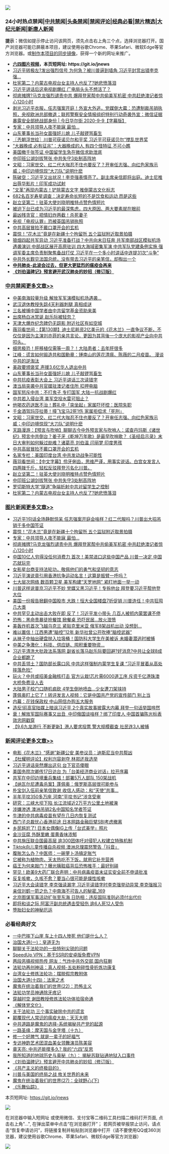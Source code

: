 ![](https://raw.githubusercontent.com/fqnews/bnews/master/64photo/fqnews-qr.jpg)

<div id="tt">
<h3>24小时热点禁闻|<a href="#%E4%B8%AD%E5%85%B1%E7%A6%81%E9%97%BB%E6%9B%B4%E5%A4%9A%E6%96%87%E7%AB%A0">中共禁闻</a>|<a href="#%E5%9B%BE%E7%89%87%E6%96%B0%E9%97%BB%E6%9B%B4%E5%A4%9A%E6%96%87%E7%AB%A0">头条禁闻</a>|<a href="#%E6%96%B0%E9%97%BB%E8%AF%84%E8%AE%BA%E6%9B%B4%E5%A4%9A%E6%96%87%E7%AB%A0">禁闻评论|<a href="#%E5%BF%85%E7%9C%8B%E7%BB%8F%E5%85%B8%E5%A5%BD%E6%96%87">经典必看|<a href="/video.md#%E7%A6%81%E7%89%87%E7%B2%BE%E9%80%89">禁片精选</a>|<a href="https://github.com/fqnews/djy/blob/master/gb/nf1351518.md#1">大纪元新闻</a>|<a href="https://github.com/fqnews/ntdtv/blob/master/gb/prog204.md#1">新唐人新闻</a></h3>
<div><b>提示：</b>微信如提示停止访问该网页，须先点击右上角三个点，选择浏览器打开。国产浏览器可能已屏蔽本项目，建议使用谷歌Chrome、苹果Safari、微软Edge等官方浏览器。或<a href="https://github.com/fqnews/bnews/blob/master/%E5%88%B6%E4%BD%9Cgit%E7%A6%81%E9%97%BB%E9%95%9C%E5%83%8F.md">制作本项目的同步镜像</a>，获得一个新的网址来推广。</div>
<ul>
<li><b><a href="http://d1.bdrive.tk/64.mp4" target="_blank">六四图片视频</a>，本页短网址: https://git.io/jnews</b></li>
<li><a href="/cnnews/20200909/1393597.md">习近平转极左?发出强烈信号 为何急？被川普逼到墙角 习近平封赏出错李克强...</a></li>
<li><a href="/cbnews/20200910/1393819.md">杜宪第二？内蒙古电视台女主持人也反了?她悲愤落泪</a></li>
<li><a href="/comments/20200909/1393603.md">习近平讲话后这电视剧爆红 广电局头头不想活了？</a></li>
<li><a href="/topimagenews/20200909/1393715.md">彻底摊牌?马克龙强烈谴责中共 爆拜登家帮中共偷美军机密 中共赶绝澳记者惊心120小时</a></li>
<li><a href="/bannedvideo/20200910/1393733.md">剥光习近平衣服，任志强案开庭！外宣大外逃，党媒倒大霉：恐遭制裁吊销执照，央视欧洲总部撤退；联邦警察安全情报组织特别行动奇袭外宣：微信证据暴露安全部统战部身份 | 今日华尔街 2020-9-9【字幕版】</a></li>
<li><a href="/topimagenews/20200910/1393965.md">专家：中共领导人夜不能寐 最怕…</a></li>
<li><a href="/cbnews/20200910/1394003.md">山东董事长当孙女面强奸儿媳 儿子敲锣骂畜生</a></li>
<li><a href="/ssgc/20200910/1393804.md">〖兲朝浮世绘〗川普可获诺贝尔和平奖 习近平可获诺贝尔“搅乱世界奖</a></li>
<li><a href="/funmedia/20200910/1393821.md">“大器晚成 必有征兆”：大器晚成的人 有四个怪特征 不可小瞧</a></li>
<li><a href="/cnnews/20200910/1394033.md">美国撤千张签证 中国留学生急在微信求助泄底</a></li>
<li><a href="/cbnews/20200910/1393835.md">中印班公湖剑拔弩张 中共失守3处制高阵地</a></li>
<li><a href="/cbnews/20200910/1393903.md">文昭：习家世交、红二代大咖忍不住也要反了？开审任志强、向红色家族示威；中印边境惊现“大刀队”说明什麽</a></li>
<li><a href="/bannedvideo/20200910/1393844.md">陈破空：习近平又出状况！李克强表情亮了。副主席亲信即将出庭。迪士尼推出辱华影片！印军成功试射</a></li>
<li><a href="/cnnews/20200910/1393806.md">"文革"再现内蒙古！铲除蒙古文字 推倒蒙古文化标志</a></li>
<li><a href="/health/20200910/1393893.md">682名百岁寿星调查：决定寿命长短的不是饮食和运动 而是这些</a></li>
<li><a href="/cbnews/20200910/1393856.md">赵立坚第二！驻英大使刘晓明推特点赞色情短片</a></li>
<li><a href="/bannedvideo/20200910/1393955.md">被迫下台已成为习近平的最深焦虑，四大原因、两大要素就在眼前</a></li>
<li><a href="/cnnews/20200910/1393938.md">最凶残贪官：把情妇炸两截！杀死妻子</a></li>
<li><a href="/cnnews/20200910/1393998.md">央视「电视认罪」恐被英国吊销执照</a></li>
<li><a href="/cbnews/20200910/1393691.md">中共高层冒险不戴口罩开会的玄机</a></li>
<li><a href="/topimagenews/20200910/1394002.md">震惊！“花木兰”竟是在新疆十个拘留所 五个监狱附近取景拍摄</a></li>
<li><a href="/comments/20200909/1393719.md">狼烟四起共军异动 习近平准备打战？中共向末日狂奔 共军南部战区模拟机场遇袭演训 中部战区展开高原驻训 四大海域密集军演 中共军队党建条例实施 强调军委主席负责制聚焦备战打仗 习近平在一个多小时讲话中连提31次“斗争”</a></li>
<li><a href="/taiwannews/20200909/1393720.md">中共外长觐见法国总统，没有带去习近平的亲笔信，却掏出一个</a></li>
<li><b><a href="/comments/20200211/1275071.md" target="_blank">中共肺炎-此波会过去，但更大更猛烈的瘟疫会再来</a></b></li>
<li><b><a href="/comments/20200207/1272816.md" target="_blank">《刘伯温碑记》预言避开武汉肺炎的妙招（修订版）</a></b></li>
</ul>
</div>

<div class="catlist">
<h3><a href="/cbnews/" target="_blank">中共禁闻</a><span><a href="/cbnews/" target="_blank" rel="nofollow">更多文章>></a></span></h3>
<ul>
<li><a href="/cbnews/20200910/1394115.md" target="_blank">中美南海较量升级 解放军军演模拟机场遇袭…</a></li>
<li><a href="/cbnews/20200910/1394114.md" target="_blank">武汉退休教授失踪4天利器刺腿 真相成谜</a></li>
<li><a href="/cbnews/20200910/1394101.md" target="_blank">三名被捕中国学者由中共留学基金资助来美</a></li>
<li><a href="/cbnews/20200910/1394091.md" target="_blank">出席杨白冰冥诞 赵乐际被轻忽？</a></li>
<li><a href="/cbnews/20200910/1394090.md" target="_blank">天津大爆炸纪念碑仍无踪影 附近社区有如空城</a></li>
<li><a href="/cbnews/20200910/1394082.md" target="_blank">薇羽看世间：【第130期】迪士尼耗资2亿美元的《花木兰》一直争议不断，不仅仅是因为主演刘亦菲的亲共言论，更因为其背後一个庞大的影视产业向中共叩头。</a></li>
<li><a href="/cbnews/20200910/1394032.md" target="_blank">细思极恐！肝移植仅需等一周？！大陆患者：去年肝很多</a></li>
<li><a href="/cbnews/20200910/1394016.md" target="_blank">江峰：谎言如何锻造共和国勳章：锺南山的莲花清瘟、陈薇的二月疫苗。 漫谈中共的逆淘汰</a></li>
<li><a href="/cbnews/20200910/1394004.md" target="_blank">美政要颁褒奖 声援3.6亿华人退出中共</a></li>
<li><a href="/cbnews/20200910/1394003.md" target="_blank">山东董事长当孙女面强奸儿媳 儿子敲锣骂畜生</a></li>
<li><a href="/cbnews/20200910/1393988.md" target="_blank">中共抗疫表彰大会上 习近平讲话三次读错字</a></li>
<li><a href="/cbnews/20200910/1393987.md" target="_blank">澳当局突袭中共官媒驻澳记者住所 扣押电脑</a></li>
<li><a href="/cbnews/20200910/1393986.md" target="_blank">国军怒斥中共：不打鬼子 专打国军 大陆一抗战剧爆红</a></li>
<li><a href="/cbnews/20200910/1393944.md" target="_blank">中共若入侵台湾 美军空投水雷可阻止？</a></li>
<li><a href="/cbnews/20200910/1393943.md" target="_blank">他喝农药送医不治！葬礼中「突坐起」家属吓坏控：医院失职</a></li>
<li><a href="/cbnews/20200910/1393925.md" target="_blank">千金酒驾玛莎拉蒂！撞飞宝马2死1伤 家属拒偿求「死刑」</a></li>
<li><a href="/cbnews/20200910/1393903.md" target="_blank">文昭：习家世交、红二代大咖忍不住也要反了？开审任志强、向红色家族示威；中印边境惊现“大刀队”说明什麽</a></li>
<li><a href="/cbnews/20200910/1393902.md" target="_blank">天路漫游：【预言与吹哨】聊聊古今中外预言家与吹哨人：诺查丹玛斯《诸世纪》预言中共倒台？姜子牙《乾坤万年歌》是最早吹哨歌？《圣经启示录》末日大审判如何躲过劫难？诸葛亮 刘伯温 闫丽梦 印度男孩</a></li>
<li><a href="/cbnews/20200910/1393691.md" target="_blank">中共高层冒险不戴口罩开会的玄机</a></li>
<li><a href="/cbnews/20200910/1393724.md" target="_blank">名家专栏：美国印度台湾 中共发动战争可能性</a></li>
<li><a href="/cbnews/20200910/1393866.md" target="_blank">薇羽看世间：【中文字幕】伶牙俐齿，思维严谨，用事实说话。白宫女发言人四两拨千斤，轻松反驳拜登污名化川普。</a></li>
<li><a href="/cbnews/20200910/1393856.md" target="_blank">赵立坚第二！驻英大使刘晓明推特点赞色情短片</a></li>
<li><a href="/cbnews/20200910/1393835.md" target="_blank">中印班公湖剑拔弩张 中共失守3处制高阵地</a></li>
<li><a href="/cbnews/20200910/1393820.md" target="_blank">罗切斯特大学“隧道”争端折射中共对留学生之控制</a></li>
<li><a href="/cbnews/20200910/1393819.md" target="_blank">杜宪第二？内蒙古电视台女主持人也反了?她悲愤落泪</a></li>

</ul>
</div>
<div class="catlist">
<h3><a href="/topimagenews/" target="_blank">图片新闻</a><span><a href="/topimagenews/" target="_blank" rel="nofollow">更多文章>></a></span></h3>
<ul>
<li><a href="/topimagenews/20200910/1394100.md" target="_blank">习近平1句话全场静默惊呆 任志强案开庭会啥样？红二代服吗？川普出大招吊销千多中国签证</a></li>
<li><a href="/topimagenews/20200910/1394002.md" target="_blank">震惊！“花木兰”竟是在新疆十个拘留所 五个监狱附近取景拍摄</a></li>
<li><a href="/topimagenews/20200910/1393965.md" target="_blank">专家：中共领导人夜不能寐 最怕…</a></li>
<li><a href="/topimagenews/20200909/1393715.md" target="_blank">彻底摊牌?马克龙强烈谴责中共 爆拜登家帮中共偷美军机密 中共赶绝澳记者惊心120小时</a></li>
<li><a href="/topimagenews/20200909/1393564.md" target="_blank">中国10亿人穷得没任何消费力 首次！美禁进口这些中国产品 川普一决定 中国芯就玩完</a></li>
<li><a href="/comments/20200909/1393377.md" target="_blank">女影星台商支持法轮功，敬佩他们的勇气和坚韧的意志</a></li>
<li><a href="/topimagenews/20200909/1393422.md" target="_blank">习近平演说竟引用香港抗争运动名言！这算是振臂一呼吗？</a></li>
<li><a href="/topimagenews/20200909/1393410.md" target="_blank">七大层次网络 数百颗卫星 美军构建“天罗地网” 紧盯地面一举一动</a></li>
<li><a href="/topimagenews/20200908/1393069.md" target="_blank">川普这样说普京习近平不妙 党媒又黑习近平！专拆他台 拜登要习近平帮他登大位</a></li>
<li><a href="/topimagenews/20200908/1392984.md" target="_blank">美国一份报告掀翻中国股市 大跌！恒大全国楼盘7折促销 川普连任！中共狂囤几大类</a></li>
<li><a href="/topimagenews/20200908/1392983.md" target="_blank">中共罕见主动出击大败在即 反了！习近平发小带头 几百人被抓​​​​​内蒙罢课不停</a></li>
<li><a href="/topimagenews/20200908/1392851.md" target="_blank">恐怖：黑命贵暴徒抢餐馆 掀餐桌 恐吓民居…放火泄愤</a></li>
<li><a href="/topimagenews/20200908/1392826.md" target="_blank">美轰炸机首次飞越乌克兰 紧贴克里米亚 俄军8架战机出动 没想到…</a></li>
<li><a href="/topimagenews/20200908/1392733.md" target="_blank">难以置信！江西男遭“脑控”12年 新华社曾公开吹捧“脑控武器”</a></li>
<li><a href="/topimagenews/20200908/1392732.md" target="_blank">从袜子中抽出硬盘抛入垃圾桶！国防科大学生在美被诉 未婚妻潜逃时被捕</a></li>
<li><a href="/topimagenews/20200908/1392592.md" target="_blank">中美之争激化：科技、供应链、囤积重要物资…</a></li>
<li><a href="/topimagenews/20200907/1392571.md" target="_blank">习近平清洗大批政法系落网 副省长落马赵乐际要回避?好消息?中共让全球8成企业都跪了</a></li>
<li><a href="/topimagenews/20200907/1392476.md" target="_blank">中共丢领土？国防部长露口风 中共这样强制内蒙学生复课 “习近平冒着从高处摔落危险”</a></li>
<li><a href="/topimagenews/20200907/1392429.md" target="_blank">玩火？中共或招美金融核打击 官方认栽!芯片需6000道工序 斥资千亿港珠澳大桥免费没人去</a></li>
<li><a href="/topimagenews/20200907/1392356.md" target="_blank">大陆男子校门口随机疯砍 4学生倒地喷血…少女遭刀架挟持</a></li>
<li><a href="/topimagenews/20200907/1392249.md" target="_blank">蓬佩奥盯上它了！转评发言人视频：它是中国共产党的宣传部门 别上当</a></li>
<li><a href="/topimagenews/20200907/1392139.md" target="_blank">内幕：花钱保政权 中山网信办购五大服务</a></li>
<li><a href="/topimagenews/20200906/1392072.md" target="_blank">造反!前高官陆媒上暗讽习近平 2个真实故事披露大内幕 拜登一句话举国哗然</a></li>
<li><a href="/topimagenews/20200906/1391995.md" target="_blank">衰！解放军国际赛事又出丑  中印俄国谈啥样？绑了印度人 中国首骗陈光标表效忠网戳穿</a></li>
<li><a href="/topimagenews/20200906/1391905.md" target="_blank">【9.6九龙游行 不断更新】港人要求投票 警大规模截查 社民连3人被捕</a></li>

</ul>
</div>
<div class="catlist">
<h3><a href="/comments/" target="_blank">新闻评论</a><span><a href="/comments/" target="_blank" rel="nofollow">更多文章>></a></span></h3>
<ul>
<li><a href="/comments/20200910/1394161.md" target="_blank">电影《花木兰》“感谢”新疆公安 美参议员：迪斯尼当中共帮凶</a></li>
<li><a href="/comments/20200910/1394158.md" target="_blank">【杜耀明评论】权利岂容剥夺 林郑还我选举</a></li>
<li><a href="/comments/20200910/1394144.md" target="_blank">习近平讲话突然爆出这句 台下官员傻眼</a></li>
<li><a href="/comments/20200910/1394125.md" target="_blank">美国务院次卿传17日访台 为「台美经济商业对话」拉开序幕</a></li>
<li><a href="/comments/20200910/1394111.md" target="_blank">共军在中印边境重兵集结！部署5万人部队 150架战机</a></li>
<li><a href="/comments/20200910/1394110.md" target="_blank">【纳瓦尔尼遭毒杀案】蓬佩奥：俄罗斯高层很可能参与</a></li>
<li><a href="/comments/20200910/1394097.md" target="_blank">朴宝剑入伍前亲笔信致谢 收信人感动：和“天使”共事&#8230;</a></li>
<li><a href="/comments/20200910/1394086.md" target="_blank">半年平坟350多万座 河南“平坟书记”涉贪受审</a></li>
<li><a href="/comments/20200910/1394085.md" target="_blank">研究：三峡大坝下陷 长江流域近2万平方公里土地被淹</a></li>
<li><a href="/comments/20200910/1394084.md" target="_blank">涉嫌渗透 澳洲吊销2名中国知名学者签证</a></li>
<li><a href="/comments/20200910/1394083.md" target="_blank">牛津的中共病毒疫苗有望在几日内恢复测试</a></li>
<li><a href="/comments/20200910/1394081.md" target="_blank">西门子总裁忧心香港前途 日本网路金融巨擘SBI考虑撤离</a></li>
<li><a href="/comments/20200910/1394080.md" target="_blank">乡民尴尬了! 日本女偶像IG上传「台式美学」照片</a></li>
<li><a href="/comments/20200910/1394079.md" target="_blank">金沙豆腐 外酥里嫩 蛋黄香味浓郁</a></li>
<li><a href="/comments/20200910/1394074.md" target="_blank">中共施压联合国最高层 逾300团体吁对侵犯人权建立特殊机制</a></li>
<li><a href="/comments/20200910/1394059.md" target="_blank">Tiktok向儿童传播自杀视频 澳洲总理震怒警告「抖音」</a></li>
<li><a href="/comments/20200910/1394058.md" target="_blank">腹胀怎么办？中医师：一碗萝卜汤搞定胀气</a></li>
<li><a href="/comments/20200910/1394057.md" target="_blank">它被称为植物肉，天太热吃不下饭，就用它补充营养</a></li>
<li><a href="/comments/20200910/1394056.md" target="_blank">癌王为何来敲门？曝光胰脏癌背后恐怖推手：最好别碰</a></li>
<li><a href="/comments/20200910/1394055.md" target="_blank">罕见！欧美9大药厂联合声明：中共病毒疫苗未证实安全前不申请批准</a></li>
<li><a href="/comments/20200910/1394054.md" target="_blank">反复咳嗽，久咳不愈？要当心很可能是燥性咳嗽</a></li>
<li><a href="/comments/20200910/1394042.md" target="_blank">习近平大会读错字 李克强读漏字 习近平读错字时李克强举动异常 李克强报习亲信刘鹤一箭之仇？中南海不可告人的秘密_169</a></li>
<li><a href="/comments/20200910/1394040.md" target="_blank">北京图谋军事活动扩张至东海 日防相：违反国际准则必须付出代价</a></li>
<li><a href="/comments/20200910/1394010.md" target="_blank">即将和谈之际 阿富汗副总统遇击受轻伤 逾6人死12人受伤</a></li>
<li><a href="/comments/20200910/1394006.md" target="_blank">堕胎妇女的神秘厄运</a></li>

</ul>
</div>

<div class="catlist">
<h3>必看经典好文</h3>
<ul>
<li><a href="/cbnews/20200611/1343057.md" target="_blank">一中巴摔下山崖 车上十四人惨死 他们是什么人？</a></li>
<li><a href="/cbnews/20180307/911097.md" target="_blank">治国大道(一)：皇道无为</a></li>
<li><a href="/comments/20190417/1114875.md" target="_blank">聊聊关于法轮功的一些特别尖锐的问题</a></li>
<li><a href="/cbnews/20191226/1241739.md" target="_blank">SpeedUp VPN：基于SSR的安卓版免费VPN</a></li>
<li><a href="/cbnews/20200703/1355059.md" target="_blank">两段恶搞视频热传 网友：气炸中共外交部 国内狂删</a></li>
<li><a href="/comments/20190516/1128964.md" target="_blank">法轮功再创神话：真人视频-五处粉碎性骨折炼功康复</a></li>
<li><a href="/cbnews/20200610/1342772.md" target="_blank">台湾女士修炼法轮功：摆脱假宗教附体</a></li>
<li><a href="/cbnews/20180320/916962.md" target="_blank">治国大道(十四)：法家之术</a></li>
<li><a href="/comments/20180804/981524.md" target="_blank">魔鬼在统治着我们的世界(22)：恐怖主义</a></li>
<li><a href="/health/20170626/780263.md" target="_blank">法轮功学员神通除牙疼记</a></li>
<li><a href="/comments/20200511/1322384.md" target="_blank">穿越时空 谢田教授修炼法轮功体验宿命通</a></li>
<li><a href="/bookwiki/20130610/138400.md" target="_blank">《解体党文化》</a></li>
<li><a href="/cbnews/20200703/1354907.md" target="_blank">关于法轮功 三个事实破除中共的谎言</a></li>
<li><a href="/comments/20200619/783185.md" target="_blank">颠覆现代人常识的瘟疫大劫：天灭大明</a></li>
<li><a href="/comments/20181209/1044543.md" target="_blank">中共道路是魔鬼的选择-系统揭秘共产党的起源</a></li>
<li><a href="/topimagenews/20180327/919935.md" target="_blank">一路圣缘：摩天国与金字塔（十九）</a></li>
<li><a href="/funmedia/20200713/1359909.md" target="_blank">修一个好脾气 就是一辈子的好福气</a></li>
<li><a href="/topimagenews/20180404/923380.md" target="_blank">专访神韵艺术团混血美女领舞演员陈美容</a></li>
<li><a href="/comments/20200607/1341003.md" target="_blank">章天亮: 中共还能撑多久? 我的“六四”反思</a></li>
<li><a href="/topimagenews/20180325/919134.md" target="_blank">我所知道的地球历史与奥秘（九）： 揭秘苏联钻通地狱入口事件</a></li>
<li><a href="/comments/20200207/1272816.md" target="_blank">《刘伯温碑记》预言避开中共肺炎的妙招（修订版）</a></li>
<li><a href="/bookwiki/20171120/858084.md" target="_blank">《共产主义的终极目的》</a></li>
<li><a href="/comments/20200908/1392488.md" target="_blank">川普与美国的终局之战 攸关世界的未来</a></li>
<li><a href="/comments/20181224/1052333.md" target="_blank">魔鬼在统治着我们的世界(27)：全球野心(下)</a></li>
<li><a href="/comments/20200527/783191.md" target="_blank">《乐舞仙踪》</a></li>

</ul>
</div>

本页短网址: https://git.io/jnews

![](https://raw.githubusercontent.com/fqnews/bnews/master/64photo/fqnews-qr.jpg)

在浏览器中输入短网址 或使用微信、支付宝等二维码工具扫描二维码打开页面, 点击右上角"...", 在弹出菜单中点击“在浏览器打开”； 若网页被举报禁止访问，请点击“恢复申请访问”，将链接复制并粘贴到浏览器中打开（请不要使用QQ或360浏览器，建议使用谷歌Chrome、苹果Safari、微软Edge等官方浏览器）

![](https://raw.githubusercontent.com/fqnews/bnews/master/64photo/wx.jpg)